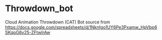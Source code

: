 # Throwdown_bot
Cloud Animation Throwdown (CAT) Bot
source from https://docs.google.com/spreadsheets/d/1NknIgo1UY6Pe3Pxamw_HpVbp6SKqpG6v25-ZFtwIrAw
